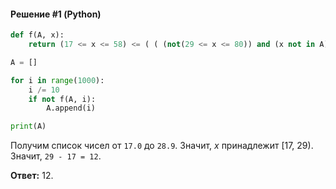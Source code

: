 #### Решение #1 (Python)
```python
def f(A, x):
	return (17 <= x <= 58) <= ( ( (not(29 <= x <= 80)) and (x not in A) ) <= (not(17 <= x <= 58)) )

A = []

for i in range(1000):
	i /= 10
	if not f(A, i):
		A.append(i)

print(A)
```

Получим список чисел от ``17.0`` до ``28.9``. Значит, *x* принадлежит [17, 29). Значит, ``29 - 17 = 12``.

**Ответ:** 12.
